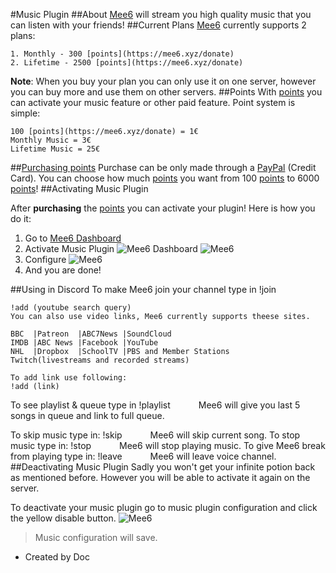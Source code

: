 #Music Plugin
##About
[Mee6](https://mee6.xyz/) will stream you high quality music that you can listen with your friends!
##Current Plans
[Mee6](https://mee6.xyz/) currently supports 2 plans:

    1. Monthly - 300 [points](https://mee6.xyz/donate)
    2. Lifetime - 2500 [points](https://mee6.xyz/donate)

**Note**: When you buy your plan you can only use it on one server, however you can buy more and use them on other servers. 
##Points
With [points](https://mee6.xyz/donate) you can activate your music feature or other paid feature. Point system is simple:

    100 [points](https://mee6.xyz/donate) = 1€
    Monthly Music = 3€
    Lifetime Music = 25€ 
##[Purchasing points](https://mee6.xyz/donate)
Purchase can be only made through a [PayPal](https://www.paypal.com/) (Credit Card). You can choose how much [points](https://mee6.xyz/donate) you want from 100 [points](https://mee6.xyz/donate) to 6000 [points](https://mee6.xyz/donate)!
##Activating Music Plugin

After **purchasing** the [points](https://mee6.xyz/donate) you can activate your plugin!
Here is how you do it:

 1. Go to [Mee6 Dashboard](https://mee6.xyz/servers)
 2. Activate Music Plugin
![Mee6 Dashboard](https://github.com/TheOfficialDoc/Mee6-documentation/blob/master/docs/pics/RuZ3JWD%5B1%5D.png?raw=true)
![Mee6](https://github.com/TheOfficialDoc/Mee6-documentation/blob/master/docs/pics/IY8R1ra%5B1%5D.png?raw=true)
 3. Configure
![Mee6](https://github.com/TheOfficialDoc/Mee6-documentation/blob/master/docs/pics/GnK7rcY%5B1%5D.png?raw=true)
 4. And you are done!

##Using in Discord
To make Mee6 join your channel type in !join

    !add (youtube search query)
    You can also use video links, Mee6 currently supports theese sites.
    
	BBC  |Patreon  |ABC7News |SoundCloud
	IMDB |ABC News |Facebook |YouTube
	NHL  |Dropbox  |SchoolTV |PBS and Member Stations
	Twitch(livestreams and recorded streams)
	
    To add link use following:
    !add (link)

To see playlist & queue type in !playlist
⠀⠀⠀⠀Mee6 will give you last 5 songs in queue and link to full queue.

To skip music type in: !skip
⠀⠀⠀⠀Mee6 will skip current song.
To stop music type in: !stop
⠀⠀⠀⠀Mee6 will stop playing music.
To give Mee6 break from playing type in: !leave
⠀⠀⠀⠀Mee6 will leave voice channel.
##Deactivating Music Plugin
Sadly you won't get your infinite potion back as mentioned before. However you will be able to activate it again on the server.

To deactivate your music plugin go to music plugin configuration and click the yellow disable button.
![Mee6](http://i.imgur.com/2S1nYTb.png)

> Music configuration will save.




 - Created by Doc

